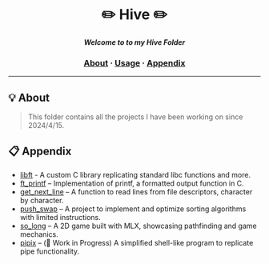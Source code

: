 <h1 align="center">
	✏️ Hive ✏️
</h1>

<p align="center">
	<b><i>Welcome to to my Hive Folder</i></b><br>
</p>

<!-- <p align="center">
	<img alt="GitHub code size in bytes" src="https://img.shields.io/github/languages/code-size/surfi89/ft_printf?color=lightblue" />
	<img alt="Number of lines of code" src="https://img.shields.io/tokei/lines/github/surfi89/ft_printf?color=critical" />
	<img alt="Code language count" src="https://img.shields.io/github/languages/count/surfi89/ft_printf?color=yellow" />
	<img alt="GitHub top language" src="https://img.shields.io/github/languages/top/surfi89/ft_printf?color=blue" />
	<img alt="GitHub last commit" src="https://img.shields.io/github/last-commit/surfi89/ft_printf?color=green" />
</p> -->

<h3 align="center">
	<a href="#%EF%B8%8F-about">About</a>
	<span> · </span>
	<a href="#%EF%B8%8F-usage">Usage</a>
	<span> · </span>
	<a href="#-Appendix">Appendix</a>
</h3>

---

## 💡 About

> This folder contains all the projects I have been working on since 2024/4/15.


## 📋 Appendix

- [libft](https://github.com/LeeRichi/Hive/blob/master/libft_github/READM.md) - A custom C library replicating standard libc functions and more.
- [ft_printf](https://github.com/LeeRichi/Hive/tree/master/libftprintf_github) – Implementation of printf, a formatted output function in C.
- [get_next_line](https://github.com/LeeRichi/Hive/tree/master/get_next_line) – A function to read lines from file descriptors, character by character.
- [push_swap](https://github.com/LeeRichi/Hive/tree/master/push_swap) – A project to implement and optimize sorting algorithms with limited instructions.
- [so_long](https://github.com/LeeRichi/Hive/tree/master/so_long) – A 2D game built with MLX, showcasing pathfinding and game mechanics.
- [pipix](https://github.com/LeeRichi/Hive/tree/master/pipex) – (🚧 Work in Progress) A simplified shell-like program to replicate pipe functionality.
